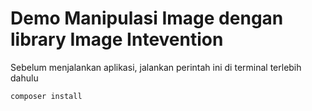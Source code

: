 # Demo Manipulasi Image dengan library Image Intevention

Sebelum menjalankan aplikasi, jalankan perintah ini di terminal terlebih dahulu

```
composer install
```
